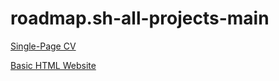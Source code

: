# roadmap.sh-all-projects-main

[Single-Page CV](https://roadmap.sh/projects/single-page-cv)

[Basic HTML Website](https://roadmap.sh/projects/basic-html-website)